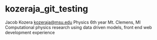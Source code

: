 # kozeraja_git_testing

Jacob Kozera
kozeraja@msu.edu
Physics
6th year
Mt. Clemens, MI
Computational physics research using data driven models, front end web development experience
